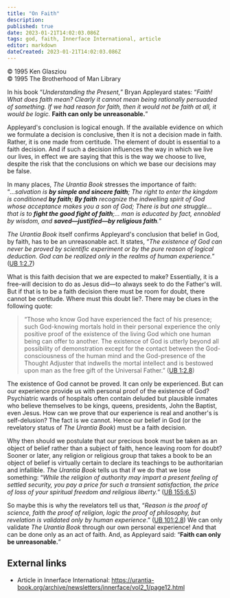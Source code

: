 ```yaml
---
title: "On Faith"
description: 
published: true
date: 2023-01-21T14:02:03.086Z
tags: god, faith, Innerface International, article
editor: markdown
dateCreated: 2023-01-21T14:02:03.086Z
---
```


<p class="v-card v-sheet theme--light grey lighten-3 px-2">© 1995 Ken Glasziou<br>© 1995 The Brotherhood of Man Library</p>

In his book “_Understanding the Present,_” Bryan Appleyard states: “_Faith! What does faith mean? Clearly it cannot mean being rationally persuaded of something. If we had reason for faith, then it would not be faith at all, it would be logic._ __Faith can only be unreasonable.__”

Appleyard's conclusion is logical enough. If the available evidence on which we formulate a decision is conclusive, then it is not a decision made in faith. Rather, it is one made from certitude. The element of doubt is essential to a faith decision. And if such a decision influences the way in which we live our lives, in effect we are saying that this is the way we choose to live, despite the risk that the conclusions on which we base our decisions may be false.

In many places, _The Urantia Book_ stresses the importance of faith: “_...salvation is __by simple and sincere faith__; The right to enter the kingdom is conditioned __by faith__; __By faith__ recognize the indwelling spirit of God whose acceptance makes you a son of God; There is but one struggle... that is to __fight the good fight of faith__;... man is educated by fact, ennobled by wisdom, and __saved—justified—by religious faith__._”

_The Urantia Book_ itself confirms Appleyard's conclusion that belief in God, by faith, has to be an unreasonable act. It states, “_The existence of God can never be proved by scientific experiment or by the pure reason of logical deduction. God can be realized only in the realms of human experience._” ([UB 1:2.7](/en/The_Urantia_Book/1#p2_7))

What is this faith decision that we are expected to make? Essentially, it is a free-will decision to do as Jesus did—to always seek to do the Father's will. But if that is to be a faith decision there must be room for doubt, there cannot be certitude. Where must this doubt lie?. There may be clues in the following quote:

> “Those who know God have experienced the fact of his presence; such God-knowing mortals hold in their personal experience the only positive proof of the existence of the living God which one human being can offer to another. The existence of God is utterly beyond all possibility of demonstration except for the contact between the God-consciousness of the human mind and the God-presence of the Thought Adjuster that indwells the mortal intellect and is bestowed upon man as the free gift of the Universal Father.” ([UB 1:2.8](/en/The_Urantia_Book/1#p2_8))

The existence of God cannot be proved. It can only be experienced. But can our experience provide us with personal proof of the existence of God? Psychiatric wards of hospitals often contain deluded but plausible inmates who believe themselves to be kings, queens, presidents, John the Baptist, even Jesus. How can we prove that our experience is real and another's is self-delusion? The fact is we cannot. Hence our belief in God (or the revelatory status of _The Urantia Book_) must be a faith decision.

Why then should we postulate that our precious book must be taken as an object of belief rather than a subject of faith, hence leaving room for doubt? Sooner or later, any religion or religious group that takes a book to be an object of belief is virtually certain to declare its teachings to be authoritarian and infallible. _The Urantia Book_  tells us that if  we do that we lose something: “_While the religion of authority may impart a present feeling of settled security, you pay a price for such a transient satisfaction, the price of loss of your spiritual freedom and religious liberty._” ([UB 155:6.5](/en/The_Urantia_Book/155#p6_5))

So maybe this is why the revelators tell us that, “_Reason is the proof of science, faith the proof of religion, logic the proof of philosophy, but revelation is validated only by human experience_.” ([UB 101:2.8](/en/The_Urantia_Book/101#p2_8)) We can only validate _The Urantia Book_ through our own personal experience! And that can be done only as an act of faith. And, as Appleyard said: “__Faith can only be unreasonable.__”

## External links

- Article in Innerface International: https://urantia-book.org/archive/newsletters/innerface/vol2_1/page12.html